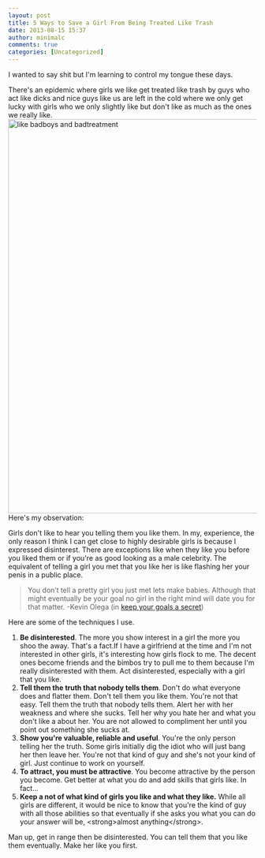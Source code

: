 ```yaml
---
layout: post
title: 5 Ways to Save a Girl From Being Treated Like Trash
date: 2013-08-15 15:37
author: minimalc
comments: true
categories: [Uncategorized]
---
```

I wanted to say shit but I'm learning to control my tongue these days.

There's an epidemic where girls we like get treated like trash by guys who act like dicks and nice guys like us are left in the cold where we only get lucky with girls who we only slightly like but don't like as much as the ones we really like.
<a href="http://kevinolega.com/wp-content/uploads/2013/08/like-badboys-and-badtreatment.png"><img class="size-full wp-image-2068 alignnone" alt="like badboys and badtreatment" src="http://kevinolega.com/wp-content/uploads/2013/08/like-badboys-and-badtreatment.png" width="800" height="800" /></a>
Here's my observation:

Girls don't like to hear you telling them you like them. In my, experience, the only reason I think I can get close to highly desirable girls is because I expressed disinterest. There are exceptions like when they like you before you liked them or if you're as good looking as a male celebrity. The equivalent of telling a girl you met that you like her is like flashing her your penis in a public place.
<blockquote>You don’t tell a pretty girl you just met lets make babies. Although that might eventually be your goal no girl in the right mind will date you for that matter.
-Kevin Olega (in <a href="http://kevinolega.com/why-keep-goals-secret/">keep your goals a secret</a>)</blockquote>
Here are some of the techniques I use.
<ol>
	<li><strong>Be disinterested</strong>. The more you show interest in a girl the more you shoo the away. That's a fact.If I have a girlfriend at the time and I'm not interested in other girls, it's interesting how girls flock to me. The decent ones become friends and the bimbos try to pull me to them because I'm really disinterested with them. Act disinterested, especially with a girl that you like.</li>
	<li><strong>Tell them the truth that nobody tells them</strong>. Don't do what everyone does and flatter them. Don't tell them you like them. You're not that easy. Tell them the truth that nobody tells them. Alert her with her weakness and where she sucks. Tell her why you hate her and what you don't like a about her. You are not allowed to compliment her until you point out something she sucks at.</li>
	<li><strong>Show you're valuable, reliable and useful</strong>. You're the only person telling her the truth. Some girls initially dig the idiot who will just bang her then leave her. You're not that kind of guy and she's not your kind of girl. Just continue to work on yourself.</li>
	<li><strong>To attract, you must be attractive</strong>. You become attractive by the person you become. Get better at what you do and add skills that girls like. In fact...</li>
	<li><strong>Keep a not of what kind of girls you like and what they like.</strong> While all girls are different, it would be nice to know that you're the kind of guy with all those abilities so that eventually if she asks you what you can do your answer will be, &lt;strong&gt;almost anything&lt;/strong&gt;.</li>
</ol>
Man up, get in range then be disinterested. You can tell them that you like them eventually. Make her like you first.
